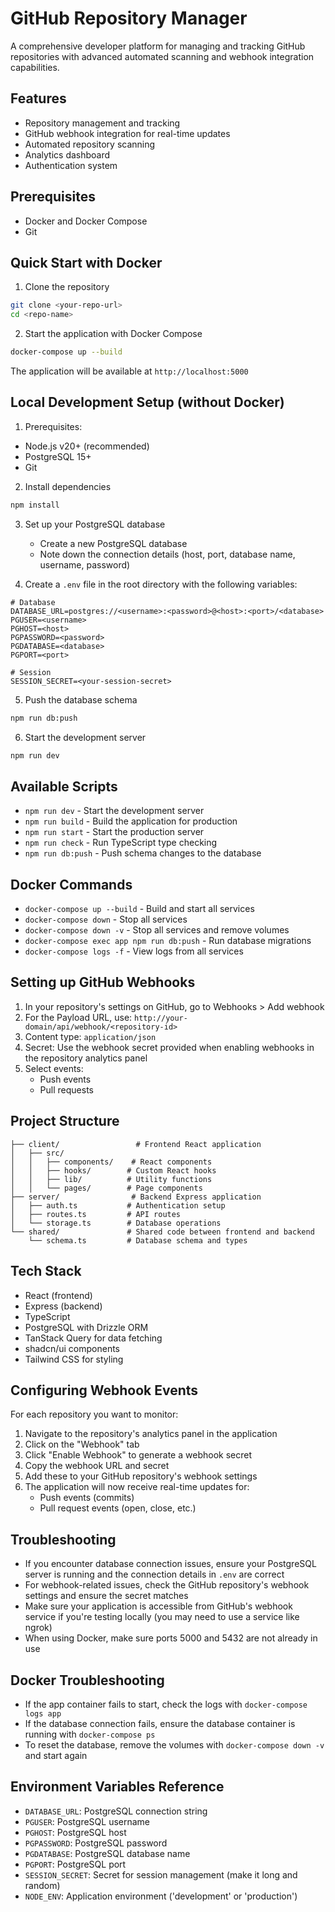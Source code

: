 # GitHub Repository Manager

A comprehensive developer platform for managing and tracking GitHub repositories with advanced automated scanning and webhook integration capabilities.

## Features
- Repository management and tracking
- GitHub webhook integration for real-time updates
- Automated repository scanning
- Analytics dashboard
- Authentication system

## Prerequisites
- Docker and Docker Compose
- Git

## Quick Start with Docker

1. Clone the repository
```bash
git clone <your-repo-url>
cd <repo-name>
```

2. Start the application with Docker Compose
```bash
docker-compose up --build
```

The application will be available at `http://localhost:5000`

## Local Development Setup (without Docker)

1. Prerequisites:
- Node.js v20+ (recommended)
- PostgreSQL 15+
- Git

2. Install dependencies
```bash
npm install
```

3. Set up your PostgreSQL database
   - Create a new PostgreSQL database
   - Note down the connection details (host, port, database name, username, password)

4. Create a `.env` file in the root directory with the following variables:
```env
# Database
DATABASE_URL=postgres://<username>:<password>@<host>:<port>/<database>
PGUSER=<username>
PGHOST=<host>
PGPASSWORD=<password>
PGDATABASE=<database>
PGPORT=<port>

# Session
SESSION_SECRET=<your-session-secret>
```

5. Push the database schema
```bash
npm run db:push
```

6. Start the development server
```bash
npm run dev
```

## Available Scripts
- `npm run dev` - Start the development server
- `npm run build` - Build the application for production
- `npm run start` - Start the production server
- `npm run check` - Run TypeScript type checking
- `npm run db:push` - Push schema changes to the database

## Docker Commands
- `docker-compose up --build` - Build and start all services
- `docker-compose down` - Stop all services
- `docker-compose down -v` - Stop all services and remove volumes
- `docker-compose exec app npm run db:push` - Run database migrations
- `docker-compose logs -f` - View logs from all services

## Setting up GitHub Webhooks
1. In your repository's settings on GitHub, go to Webhooks > Add webhook
2. For the Payload URL, use: `http://your-domain/api/webhook/<repository-id>`
3. Content type: `application/json`
4. Secret: Use the webhook secret provided when enabling webhooks in the repository analytics panel
5. Select events:
   - Push events
   - Pull requests

## Project Structure
```
├── client/                 # Frontend React application
│   ├── src/
│   │   ├── components/    # React components
│   │   ├── hooks/        # Custom React hooks
│   │   ├── lib/          # Utility functions
│   │   └── pages/        # Page components
├── server/                # Backend Express application
│   ├── auth.ts           # Authentication setup
│   ├── routes.ts         # API routes
│   └── storage.ts        # Database operations
└── shared/               # Shared code between frontend and backend
    └── schema.ts         # Database schema and types
```

## Tech Stack
- React (frontend)
- Express (backend)
- TypeScript
- PostgreSQL with Drizzle ORM
- TanStack Query for data fetching
- shadcn/ui components
- Tailwind CSS for styling

## Configuring Webhook Events
For each repository you want to monitor:

1. Navigate to the repository's analytics panel in the application
2. Click on the "Webhook" tab
3. Click "Enable Webhook" to generate a webhook secret
4. Copy the webhook URL and secret
5. Add these to your GitHub repository's webhook settings
6. The application will now receive real-time updates for:
   - Push events (commits)
   - Pull request events (open, close, etc.)

## Troubleshooting
- If you encounter database connection issues, ensure your PostgreSQL server is running and the connection details in `.env` are correct
- For webhook-related issues, check the GitHub repository's webhook settings and ensure the secret matches
- Make sure your application is accessible from GitHub's webhook service if you're testing locally (you may need to use a service like ngrok)
- When using Docker, make sure ports 5000 and 5432 are not already in use

## Docker Troubleshooting
- If the app container fails to start, check the logs with `docker-compose logs app`
- If the database connection fails, ensure the database container is running with `docker-compose ps`
- To reset the database, remove the volumes with `docker-compose down -v` and start again

## Environment Variables Reference
- `DATABASE_URL`: PostgreSQL connection string
- `PGUSER`: PostgreSQL username
- `PGHOST`: PostgreSQL host
- `PGPASSWORD`: PostgreSQL password
- `PGDATABASE`: PostgreSQL database name
- `PGPORT`: PostgreSQL port
- `SESSION_SECRET`: Secret for session management (make it long and random)
- `NODE_ENV`: Application environment ('development' or 'production')